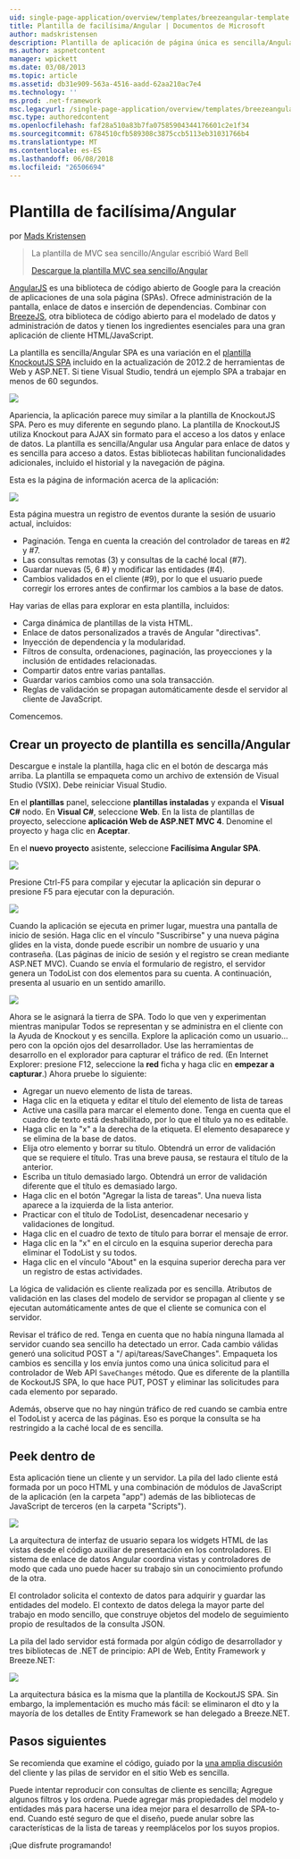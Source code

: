 ```yaml
---
uid: single-page-application/overview/templates/breezeangular-template
title: Plantilla de facilísima/Angular | Documentos de Microsoft
author: madskristensen
description: Plantilla de aplicación de página única es sencilla/Angular
ms.author: aspnetcontent
manager: wpickett
ms.date: 03/08/2013
ms.topic: article
ms.assetid: db31e909-563a-4516-aadd-62aa210ac7e4
ms.technology: ''
ms.prod: .net-framework
msc.legacyurl: /single-page-application/overview/templates/breezeangular-template
msc.type: authoredcontent
ms.openlocfilehash: faf28a510a83b7fa07585904344176601c2e1f34
ms.sourcegitcommit: 6784510cfb589308c3875ccb5113eb31031766b4
ms.translationtype: MT
ms.contentlocale: es-ES
ms.lasthandoff: 06/08/2018
ms.locfileid: "26506694"
---
```

<a name="breezeangular-template"></a>Plantilla de facilísima/Angular
====================
por [Mads Kristensen](https://github.com/madskristensen)

> La plantilla de MVC sea sencillo/Angular escribió Ward Bell
> 
> [Descargue la plantilla MVC sea sencillo/Angular](https://go.microsoft.com/fwlink/?LinkId=286437)


[AngularJS](http://angularjs.org) es una biblioteca de código abierto de Google para la creación de aplicaciones de una sola página (SPAs). Ofrece administración de la pantalla, enlace de datos e inserción de dependencias. Combinar con [BreezeJS](http://www.breezejs.com/?utm_source=ms-spa), otra biblioteca de código abierto para el modelado de datos y administración de datos y tienen los ingredientes esenciales para una gran aplicación de cliente HTML/JavaScript.

La plantilla es sencilla/Angular SPA es una variación en el [plantilla KnockoutJS SPA](../introduction/knockoutjs-template.md) incluido en la actualización de 2012.2 de herramientas de Web y ASP.NET. Si tiene Visual Studio, tendrá un ejemplo SPA a trabajar en menos de 60 segundos.

![](http://www.breezejs.com/sites/all/images/spa-template/NgRunningTodoPage.png)

Apariencia, la aplicación parece muy similar a la plantilla de KnockoutJS SPA. Pero es muy diferente en segundo plano. La plantilla de KnockoutJS utiliza Knockout para AJAX sin formato para el acceso a los datos y enlace de datos. La plantilla es sencilla/Angular usa Angular para enlace de datos y es sencilla para acceso a datos. Estas bibliotecas habilitan funcionalidades adicionales, incluido el historial y la navegación de página.

Esta es la página de información acerca de la aplicación:

![](http://www.breezejs.com/sites/all/images/spa-template/NgRunningAboutPage.png)

Esta página muestra un registro de eventos durante la sesión de usuario actual, incluidos:

- Paginación. Tenga en cuenta la creación del controlador de tareas en #2 y #7.
- Las consultas remotas (3) y consultas de la caché local (#7).
- Guardar nuevas (5, 6 #) y modificar las entidades (#4).
- Cambios validados en el cliente (#9), por lo que el usuario puede corregir los errores antes de confirmar los cambios a la base de datos.

Hay varias de ellas para explorar en esta plantilla, incluidos:

- Carga dinámica de plantillas de la vista HTML.
- Enlace de datos personalizados a través de Angular "directivas".
- Inyección de dependencia y la modularidad.
- Filtros de consulta, ordenaciones, paginación, las proyecciones y la inclusión de entidades relacionadas.
- Compartir datos entre varias pantallas.
- Guardar varios cambios como una sola transacción.
- Reglas de validación se propagan automáticamente desde el servidor al cliente de JavaScript.

Comencemos.

## <a name="create-a-breezeangular-template-project"></a>Crear un proyecto de plantilla es sencilla/Angular

Descargue e instale la plantilla, haga clic en el botón de descarga más arriba. La plantilla se empaqueta como un archivo de extensión de Visual Studio (VSIX). Debe reiniciar Visual Studio.

En el **plantillas** panel, seleccione **plantillas instaladas** y expanda el **Visual C#** nodo. En **Visual C#**, seleccione **Web**. En la lista de plantillas de proyecto, seleccione **aplicación Web de ASP.NET MVC 4**. Denomine el proyecto y haga clic en **Aceptar**.

En el **nuevo proyecto** asistente, seleccione **Facilísima Angular SPA**.

![](http://www.breezejs.com/sites/all/images/spa-template/SelectBreezeNgSpaTemplate.png)

Presione Ctrl-F5 para compilar y ejecutar la aplicación sin depurar o presione F5 para ejecutar con la depuración.

![](http://www.breezejs.com/sites/all/images/spa-template/ZephyrLogin.png)

Cuando la aplicación se ejecuta en primer lugar, muestra una pantalla de inicio de sesión. Haga clic en el vínculo "Suscribirse" y una nueva página glides en la vista, donde puede escribir un nombre de usuario y una contraseña. (Las páginas de inicio de sesión y el registro se crean mediante ASP.NET MVC). Cuando se envía el formulario de registro, el servidor genera un TodoList con dos elementos para su cuenta. A continuación, presenta al usuario en un sentido amarillo.

![](http://www.breezejs.com/sites/all/images/spa-template/TodoList.png)

Ahora se le asignará la tierra de SPA. Todo lo que ven y experimentan mientras manipular Todos se representan y se administra en el cliente con la Ayuda de Knockout y es sencilla. Explore la aplicación como un usuario... pero con la opción ojos del desarrollador. Use las herramientas de desarrollo en el explorador para capturar el tráfico de red. (En Internet Explorer: presione F12, seleccione la **red** ficha y haga clic en **empezar a capturar**.) Ahora pruebe lo siguiente:

- Agregar un nuevo elemento de lista de tareas.
- Haga clic en la etiqueta y editar el título del elemento de lista de tareas
- Active una casilla para marcar el elemento done. Tenga en cuenta que el cuadro de texto está deshabilitado, por lo que el título ya no es editable.
- Haga clic en la "x" a la derecha de la etiqueta. El elemento desaparece y se elimina de la base de datos.
- Elija otro elemento y borrar su título. Obtendrá un error de validación que se requiere el título. Tras una breve pausa, se restaura el título de la anterior.
- Escriba un título demasiado largo. Obtendrá un error de validación diferente que el título es demasiado largo.
- Haga clic en el botón "Agregar la lista de tareas". Una nueva lista aparece a la izquierda de la lista anterior.
- Practicar con el título de TodoList, desencadenar necesario y validaciones de longitud.
- Haga clic en el cuadro de texto de título para borrar el mensaje de error.
- Haga clic en la "x" en el círculo en la esquina superior derecha para eliminar el TodoList y su todos.
- Haga clic en el vínculo "About" en la esquina superior derecha para ver un registro de estas actividades.

La lógica de validación es cliente realizada por es sencilla. Atributos de validación en las clases del modelo de servidor se propagan al cliente y se ejecutan automáticamente antes de que el cliente se comunica con el servidor.

Revisar el tráfico de red. Tenga en cuenta que no había ninguna llamada al servidor cuando sea sencillo ha detectado un error. Cada cambio válidas generó una solicitud POST a "/ api/tareas/SaveChanges". Empaqueta los cambios es sencilla y los envía juntos como una única solicitud para el controlador de Web API `SaveChanges` método. Que es diferente de la plantilla de KockoutJS SPA, lo que hace PUT, POST y eliminar las solicitudes para cada elemento por separado.

Además, observe que no hay ningún tráfico de red cuando se cambia entre el TodoList y acerca de las páginas. Eso es porque la consulta se ha restringido a la caché local de es sencilla.

## <a name="peek-inside"></a>Peek dentro de

Esta aplicación tiene un cliente y un servidor. La pila del lado cliente está formada por un poco HTML y una combinación de módulos de JavaScript de la aplicación (en la carpeta "app") además de las bibliotecas de JavaScript de terceros (en la carpeta "Scripts").

![](http://www.breezejs.com/sites/all/images/spa-template/NgClientArchitecture2.png)

La arquitectura de interfaz de usuario separa los widgets HTML de las vistas desde el código auxiliar de presentación en los controladores. El sistema de enlace de datos Angular coordina vistas y controladores de modo que cada uno puede hacer su trabajo sin un conocimiento profundo de la otra.

El controlador solicita el contexto de datos para adquirir y guardar las entidades del modelo. El contexto de datos delega la mayor parte del trabajo en modo sencillo, que construye objetos del modelo de seguimiento propio de resultados de la consulta JSON.

La pila del lado servidor está formada por algún código de desarrollador y tres bibliotecas de .NET de principio: API de Web, Entity Framework y Breeze.NET:

![](http://www.breezejs.com/sites/all/images/spa-template/ServerArchitecture.png)

La arquitectura básica es la misma que la plantilla de KockoutJS SPA. Sin embargo, la implementación es mucho más fácil: se eliminaron el dto y la mayoría de los detalles de Entity Framework se han delegado a Breeze.NET.

## <a name="next-steps"></a>Pasos siguientes

Se recomienda que examine el código, guiado por la [una amplia discusión](http://www.breezejs.com/ng-spa-template?utm_source=ms-spa) del cliente y las pilas de servidor en el sitio Web es sencilla.

Puede intentar reproducir con consultas de cliente es sencilla; Agregue algunos filtros y los ordena. Puede agregar más propiedades del modelo y entidades más para hacerse una idea mejor para el desarrollo de SPA-to-end. Cuando esté seguro de que el diseño, puede anular sobre las características de la lista de tareas y reemplácelos por los suyos propios.

¡Que disfrute programando!

